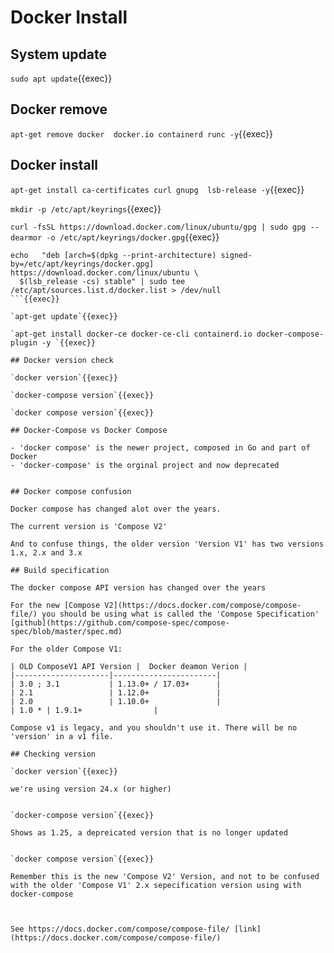 
# Docker Install


## System update

`sudo apt update`{{exec}}

## Docker remove

`apt-get remove docker  docker.io containerd runc -y`{{exec}}   

## Docker install  

`apt-get install ca-certificates curl gnupg  lsb-release -y`{{exec}}   

`mkdir -p /etc/apt/keyrings`{{exec}}   

`curl -fsSL https://download.docker.com/linux/ubuntu/gpg | sudo gpg --dearmor -o /etc/apt/keyrings/docker.gpg`{{exec}}   

```
echo   "deb [arch=$(dpkg --print-architecture) signed-by=/etc/apt/keyrings/docker.gpg] https://download.docker.com/linux/ubuntu \
  $(lsb_release -cs) stable" | sudo tee /etc/apt/sources.list.d/docker.list > /dev/null
```{{exec}}   

`apt-get update`{{exec}}   

`apt-get install docker-ce docker-ce-cli containerd.io docker-compose-plugin -y `{{exec}}  

## Docker version check

`docker version`{{exec}}   

`docker-compose version`{{exec}}   

`docker compose version`{{exec}}

## Docker-Compose vs Docker Compose

- 'docker compose' is the newer project, composed in Go and part of Docker
- 'docker-compose' is the orginal project and now deprecated


## Docker compose confusion

Docker compose has changed alot over the years.

The current version is 'Compose V2'

And to confuse things, the older version 'Version V1' has two versions 1.x, 2.x and 3.x

## Build specification

The docker compose API version has changed over the years

For the new [Compose V2](https://docs.docker.com/compose/compose-file/) you should be using what is called the 'Compose Specification' [github](https://github.com/compose-spec/compose-spec/blob/master/spec.md)

For the older Compose V1:

| OLD ComposeV1 API Version |  Docker deamon Verion |
|---------------------|-----------------------|
| 3.0 ; 3.1           | 1.13.0+ / 17.03+      |
| 2.1                 | 1.12.0+               |
| 2.0                 | 1.10.0+               |
| 1.0 * | 1.9.1+                | 

Compose v1 is legacy, and you shouldn't use it. There will be no 'version' in a v1 file.

## Checking version

`docker version`{{exec}}

we're using version 24.x (or higher)


`docker-compose version`{{exec}}

Shows as 1.25, a depreicated version that is no longer updated


`docker compose version`{{exec}}

Remember this is the new 'Compose V2' Version, and not to be confused with the older 'Compose V1' 2.x sepecification version using with docker-compose



See https://docs.docker.com/compose/compose-file/ [link](https://docs.docker.com/compose/compose-file/)